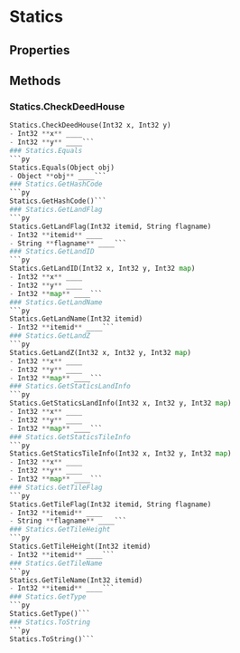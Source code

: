 # Statics    

## Properties  
 
## Methods  
### Statics.CheckDeedHouse
```py
Statics.CheckDeedHouse(Int32 x, Int32 y)
- Int32 **x** ____
- Int32 **y** ____```
### Statics.Equals
```py
Statics.Equals(Object obj)
- Object **obj** ____```
### Statics.GetHashCode
```py
Statics.GetHashCode()```
### Statics.GetLandFlag
```py
Statics.GetLandFlag(Int32 itemid, String flagname)
- Int32 **itemid** ____
- String **flagname** ____```
### Statics.GetLandID
```py
Statics.GetLandID(Int32 x, Int32 y, Int32 map)
- Int32 **x** ____
- Int32 **y** ____
- Int32 **map** ____```
### Statics.GetLandName
```py
Statics.GetLandName(Int32 itemid)
- Int32 **itemid** ____```
### Statics.GetLandZ
```py
Statics.GetLandZ(Int32 x, Int32 y, Int32 map)
- Int32 **x** ____
- Int32 **y** ____
- Int32 **map** ____```
### Statics.GetStaticsLandInfo
```py
Statics.GetStaticsLandInfo(Int32 x, Int32 y, Int32 map)
- Int32 **x** ____
- Int32 **y** ____
- Int32 **map** ____```
### Statics.GetStaticsTileInfo
```py
Statics.GetStaticsTileInfo(Int32 x, Int32 y, Int32 map)
- Int32 **x** ____
- Int32 **y** ____
- Int32 **map** ____```
### Statics.GetTileFlag
```py
Statics.GetTileFlag(Int32 itemid, String flagname)
- Int32 **itemid** ____
- String **flagname** ____```
### Statics.GetTileHeight
```py
Statics.GetTileHeight(Int32 itemid)
- Int32 **itemid** ____```
### Statics.GetTileName
```py
Statics.GetTileName(Int32 itemid)
- Int32 **itemid** ____```
### Statics.GetType
```py
Statics.GetType()```
### Statics.ToString
```py
Statics.ToString()```